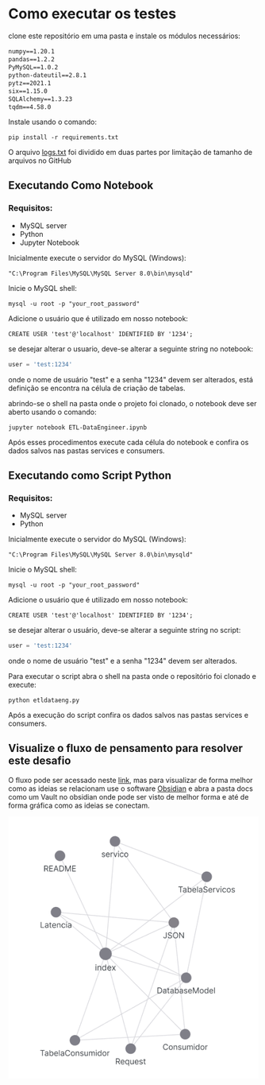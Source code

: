 # Como executar os testes

clone este repositório em uma pasta e instale os módulos necessários:
```
numpy==1.20.1
pandas==1.2.2
PyMySQL==1.0.2
python-dateutil==2.8.1
pytz==2021.1
six==1.15.0
SQLAlchemy==1.3.23
tqdm==4.58.0
```
Instale usando o comando:
```
pip install -r requirements.txt
```
O arquivo [logs.txt](https://drive.google.com/open?id=1GliYD4Q19_f6S88iFsn0dk8dGLhB9YXF) foi dividido em duas partes por limitação de tamanho de arquivos no GitHub

## Executando Como Notebook

### Requisitos:
- MySQL server
- Python
- Jupyter Notebook

Inicialmente execute o servidor do MySQL (Windows):
```
"C:\Program Files\MySQL\MySQL Server 8.0\bin\mysqld"
```

Inicie o MySQL shell:
```
mysql -u root -p "your_root_password"
```

Adicione o usuário que é utilizado em nosso notebook:
```mysql
CREATE USER 'test'@'localhost' IDENTIFIED BY '1234';
```

se desejar alterar o usuario, deve-se alterar a seguinte string no notebook:
```python
user = 'test:1234'
```
onde o nome de usuário "test" e a senha "1234" devem ser alterados, está definição se encontra na célula de criação de tabelas.

abrindo-se o shell na pasta onde o projeto foi clonado, o notebook deve ser aberto usando o comando:
```
jupyter notebook ETL-DataEngineer.ipynb
```

Após esses procedimentos execute cada célula do notebook e confira os dados salvos nas pastas services e consumers.

## Executando como Script Python

### Requisitos:
- MySQL server
- Python

Inicialmente execute o servidor do MySQL (Windows):
```
"C:\Program Files\MySQL\MySQL Server 8.0\bin\mysqld"
```

Inicie o MySQL shell:
```
mysql -u root -p "your_root_password"
```

Adicione o usuário que é utilizado em nosso notebook:
```mysql
CREATE USER 'test'@'localhost' IDENTIFIED BY '1234';
```

se desejar alterar o usuário, deve-se alterar a seguinte string no script:
```python
user = 'test:1234'
```
onde o nome de usuário "test" e a senha "1234" devem ser alterados.

Para executar o script abra o shell na pasta onde o repositório foi clonado e execute:
```
python etldataeng.py
```
Após a execução do script confira os dados salvos nas pastas services e consumers.

## Visualize o fluxo de pensamento para resolver este desafio

O fluxo pode ser acessado neste [link](https://fabriciocgf.github.io/data-engineering/), mas para visualizar de forma melhor como as ideias se relacionam use o software [Obsidian](https://obsidian.md/)  e abra a pasta docs como um Vault no obsidian onde pode ser visto de melhor forma e até de forma gráfica como as ideias se conectam.

 ![FluxoDePensamento](FluxoDePensamento.png)